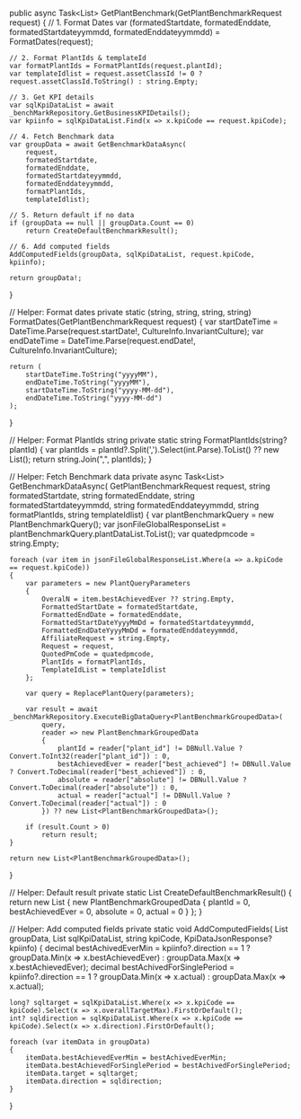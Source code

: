 public async Task<List<PlantBenchmarkGroupedData>> GetPlantBenchmark(GetPlantBenchmarkRequest request)
{
    // 1. Format Dates
    var (formatedStartdate, formatedEnddate, formatedStartdateyymmdd, formatedEnddateyymmdd) = FormatDates(request);

    // 2. Format PlantIds & templateId
    var formatPlantIds = FormatPlantIds(request.plantId);
    var templateIdlist = request.assetClassId != 0 ? request.assetClassId.ToString() : string.Empty;

    // 3. Get KPI details
    var sqlKpiDataList = await _benchMarkRepository.GetBusinessKPIDetails();
    var kpiinfo = sqlKpiDataList.Find(x => x.kpiCode == request.kpiCode);

    // 4. Fetch Benchmark data
    var groupData = await GetBenchmarkDataAsync(
        request,
        formatedStartdate,
        formatedEnddate,
        formatedStartdateyymmdd,
        formatedEnddateyymmdd,
        formatPlantIds,
        templateIdlist);

    // 5. Return default if no data
    if (groupData == null || groupData.Count == 0)
        return CreateDefaultBenchmarkResult();

    // 6. Add computed fields
    AddComputedFields(groupData, sqlKpiDataList, request.kpiCode, kpiinfo);

    return groupData!;
}

// Helper: Format dates
private static (string, string, string, string) FormatDates(GetPlantBenchmarkRequest request)
{
    var startDateTime = DateTime.Parse(request.startDate!, CultureInfo.InvariantCulture);
    var endDateTime = DateTime.Parse(request.endDate!, CultureInfo.InvariantCulture);

    return (
        startDateTime.ToString("yyyyMM"),
        endDateTime.ToString("yyyyMM"),
        startDateTime.ToString("yyyy-MM-dd"),
        endDateTime.ToString("yyyy-MM-dd")
    );
}

// Helper: Format PlantIds string
private static string FormatPlantIds(string? plantId)
{
    var plantIds = plantId?.Split(',').Select(int.Parse).ToList() ?? new List<int>();
    return string.Join(",", plantIds);
}

// Helper: Fetch Benchmark data
private async Task<List<PlantBenchmarkGroupedData>> GetBenchmarkDataAsync(
    GetPlantBenchmarkRequest request,
    string formatedStartdate,
    string formatedEnddate,
    string formatedStartdateyymmdd,
    string formatedEnddateyymmdd,
    string formatPlantIds,
    string templateIdlist)
{
    var plantBenchmarkQuery = new PlantBenchmarkQuery();
    var jsonFileGlobalResponseList = plantBenchmarkQuery.plantDataList.ToList();
    var quatedpmcode = string.Empty;

    foreach (var item in jsonFileGlobalResponseList.Where(a => a.kpiCode == request.kpiCode))
    {
        var parameters = new PlantQueryParameters
        {
            OveralN = item.bestAchievedEver ?? string.Empty,
            FormattedStartDate = formatedStartdate,
            FormattedEndDate = formatedEnddate,
            FormattedStartDateYyyyMmDd = formatedStartdateyymmdd,
            FormattedEndDateYyyyMmDd = formatedEnddateyymmdd,
            AffiliateRequest = string.Empty,
            Request = request,
            QuotedPmCode = quatedpmcode,
            PlantIds = formatPlantIds,
            TemplateIdList = templateIdlist
        };

        var query = ReplacePlantQuery(parameters);

        var result = await _benchMarkRepository.ExecuteBigDataQuery<PlantBenchmarkGroupedData>(
            query,
            reader => new PlantBenchmarkGroupedData
            {
                plantId = reader["plant_id"] != DBNull.Value ? Convert.ToInt32(reader["plant_id"]) : 0,
                bestAchievedEver = reader["best_achieved"] != DBNull.Value ? Convert.ToDecimal(reader["best_achieved"]) : 0,
                absolute = reader["absolute"] != DBNull.Value ? Convert.ToDecimal(reader["absolute"]) : 0,
                actual = reader["actual"] != DBNull.Value ? Convert.ToDecimal(reader["actual"]) : 0
            }) ?? new List<PlantBenchmarkGroupedData>();

        if (result.Count > 0)
            return result;
    }

    return new List<PlantBenchmarkGroupedData>();
}

// Helper: Default result
private static List<PlantBenchmarkGroupedData> CreateDefaultBenchmarkResult()
{
    return new List<PlantBenchmarkGroupedData>
    {
        new PlantBenchmarkGroupedData
        {
            plantId = 0,
            bestAchievedEver = 0,
            absolute = 0,
            actual = 0
        }
    };
}

// Helper: Add computed fields
private static void AddComputedFields(
    List<PlantBenchmarkGroupedData> groupData,
    List<KpiDataJsonResponse> sqlKpiDataList,
    string kpiCode,
    KpiDataJsonResponse? kpiinfo)
{
    decimal bestAchivedEverMin = kpiinfo?.direction == 1 ? groupData.Min(x => x.bestAchievedEver) : groupData.Max(x => x.bestAchievedEver);
    decimal bestAchivedForSinglePeriod = kpiinfo?.direction == 1 ? groupData.Min(x => x.actual) : groupData.Max(x => x.actual);

    long? sqltarget = sqlKpiDataList.Where(x => x.kpiCode == kpiCode).Select(x => x.overallTargetMax).FirstOrDefault();
    int? sqldirection = sqlKpiDataList.Where(x => x.kpiCode == kpiCode).Select(x => x.direction).FirstOrDefault();

    foreach (var itemData in groupData)
    {
        itemData.bestAchievedEverMin = bestAchivedEverMin;
        itemData.bestAchievedForSinglePeriod = bestAchivedForSinglePeriod;
        itemData.target = sqltarget;
        itemData.direction = sqldirection;
    }
}
